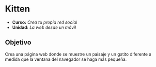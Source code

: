 # Kitten

* **Curso:** _Crea tu propia red social_
* **Unidad:** _La web desde un móvil_

## Objetivo

Crea una página web donde se muestre un paisaje y un gatito diferente a medida que la ventana del navegador se haga más pequeña.
